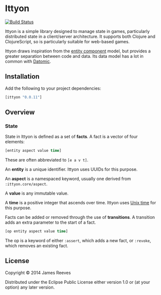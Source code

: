 # Ittyon

[![Build Status](https://travis-ci.org/weavejester/ittyon.svg?branch=master)](https://travis-ci.org/weavejester/ittyon)

Ittyon is a simple library designed to manage state in games,
particularly distributed state in a client/server architecture. It
supports both Clojure and ClojureScript, so is particularly suitable
for web-based games.

Ittyon draws inspiration from the [entity component][1] model, but
provides a greater separation between code and data. Its data model
has a lot in common with [Datomic][2].

[1]: https://en.wikipedia.org/wiki/Entity_component_system
[2]: http://www.datomic.com/

## Installation

Add the following to your project dependencies:

```clojure
[ittyon "0.0.11"]
```

## Overview

### State

State in Ittyon is defined as a set of **facts**. A fact is a vector
of four elements:

```clojure
[entity aspect value time]
```

These are often abbreviated to `[e a v t]`.

An **entity** is a unique identifier. Ittyon uses UUIDs for this
purpose.

An **aspect** is a namespaced keyword, usually one derived from
`:ittyon.core/aspect`.

A **value** is any immutable value.

A **time** is a positive integer that ascends over time. Ittyon uses
[Unix time][3] for this purpose.

Facts can be added or removed through the use of **transitions**.
A transition adds an extra parameter to the start of a fact.

```clojure
[op entity aspect value time]
```

The op is a keyword of either `:assert`, which adds a new fact, or
`:revoke`, which removes an existing fact.

[3]: https://en.wikipedia.org/wiki/Unix_time


## License

Copyright © 2014 James Reeves

Distributed under the Eclipse Public License either version 1.0 or (at
your option) any later version.
